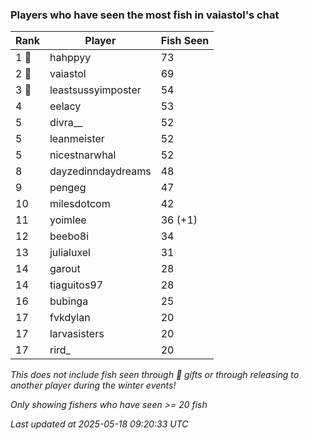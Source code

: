 ### Players who have seen the most fish in vaiastol's chat
| Rank | Player | Fish Seen |
|------|--------|-----------|
| 1 🥇  | hahppyy  | 73 |
| 2 🥈  | vaiastol  | 69 |
| 3 🥉  | leastsussyimposter  | 54 |
| 4  | eelacy  | 53 |
| 5  | divra__  | 52 |
| 5  | leanmeister  | 52 |
| 5  | nicestnarwhal  | 52 |
| 8  | dayzedinndaydreams  | 48 |
| 9  | pengeg  | 47 |
| 10  | milesdotcom  | 42 |
| 11  | yoimlee  | 36 (+1) |
| 12  | beebo8i  | 34 |
| 13  | julialuxel  | 31 |
| 14  | garout  | 28 |
| 14  | tiaguitos97  | 28 |
| 16  | bubinga  | 25 |
| 17  | fvkdylan  | 20 |
| 17  | larvasisters  | 20 |
| 17  | rird_  | 20 |

_This does not include fish seen through 🎁 gifts or through releasing to another player during the winter events!_

_Only showing fishers who have seen >= 20 fish_

_Last updated at 2025-05-18 09:20:33 UTC_